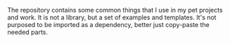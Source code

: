 The repository contains some common things that I use in my pet projects and work.
It is not a library, but a set of examples and templates.
It's not purposed to be imported as a dependency, better just copy-paste the needed parts.
